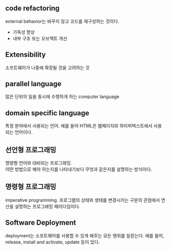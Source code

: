 ## code refactoring
external behavior는 바꾸지 않고 코드를 재구성하는 것이다.  

* 가독성 향상
* 내부 구조 또는 오브젝트 개선

## Extensibility
소프트웨어가 나중에 확장될 것을 고려하는 것

## parallel language
많은 단위의 일을 동시에 수행하게 하는 computer language

## domain specific language
특정 분야에서 사용되는 언어. 예를 들어 HTML은 웹페이지와 하이퍼텍스트에서 사용되는 언어이다.  

## 선언형 프로그래밍

명령형 언어와 대비되는 프로그래밍.  
어떤 방법으로 해야 하는지를 나타내기보다 무엇과 같은지를 설명하는 방식이다.

## 명령형 프로그래밍

imperative programming. 프로그램의 상태와 생태를 변경시키는 구문의 관점에서 연산을 설명하는 프로그래밍 패러다임이다.

## Software Deployment

deployment는 소프트웨어를 사용할 수 있게 해주는 모든 행위를 일컫는다. 예를 들어, release, install and activate, update 등이 있다.

